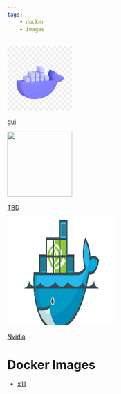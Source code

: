 ```yaml
---
tags:
    - docker
    - images
---
```


<div class="grid-container">
    <div class="grid-item">
        <a href="x11">
        <img src="images/docker_gui.png" width="150" height="150">
        <p>gui</p>
        </a>
    </div>
    <div class="grid-item">
    <a href="docker_compose">
        <img src="images/docker_compose.png" width="150" height="150">
        <p>TBD</p>
        </a>
    </div>
    <div class="grid-item">
        <a href="docker_nvidia">
        <img src="images/docker_nvidia.png" width="250" height="250">
        <p>Nvidia</p>
        </a>
    </div>
    
</div>

# Docker Images
- [x11](x11/index.md)